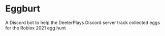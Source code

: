 # Eggburt
A Discord bot to help the DeeterPlays Discord server track collected eggs for the Roblox 2021 egg hunt
